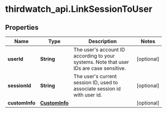 # thirdwatch_api.LinkSessionToUser

## Properties
Name | Type | Description | Notes
------------ | ------------- | ------------- | -------------
**userId** | **String** | The user&#39;s account ID according to your systems. Note that user IDs are case sensitive. | [optional] 
**sessionId** | **String** | The user&#39;s current session ID, used to associate session id with user id. | [optional] 
**customInfo** | [**CustomInfo**](CustomInfo.md) |  | [optional] 


